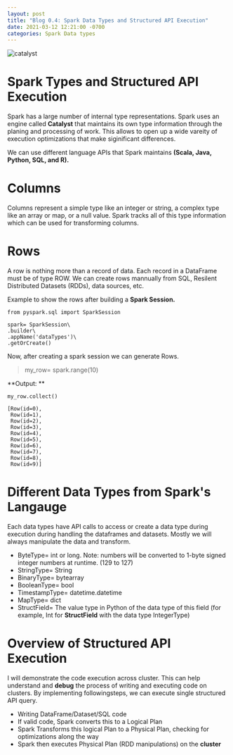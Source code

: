 ```yaml
---
layout: post
title: "Blog 0.4: Spark Data Types and Structured API Execution"
date: 2021-03-12 12:21:00 -0700
categories: Spark Data types
---
```

![catalyst](/assets/images/spring_21/blog_4/catalyst.png)

# Spark Types and Structured API Execution

Spark has a large number of internal type representations. Spark uses an engine called **Catalyst** that maintains
its own type information through the planing and processing of work. This allows to open up a wide vareity of execution
optimizations that make siginificant differences.

We can use different language APIs that Spark maintains **(Scala, Java, Python, SQL, and R).**

# Columns

Columns represent a simple type like an integer or string, a complex type like an array or map, or a null value. Spark tracks all
of this type information which can be used for transforming columns.

# Rows

A row is nothing more than a record of data. Each record in a DataFrame must be of type ROW. We can create rows mannually from SQL, 
Resilent Distributed Datasets (RDDs), data sources, etc. 

Example to show the rows after building a **Spark Session.**

```
from pyspark.sql import SparkSession

spark= SparkSession\
.builder\
.appName('dataTypes')\
.getOrCreate()
```
Now, after creating a spark session we can generate Rows.

> my_row= spark.range(10)

**Output: **

```
my_row.collect()

[Row(id=0),
 Row(id=1),
 Row(id=2),
 Row(id=3),
 Row(id=4),
 Row(id=5),
 Row(id=6),
 Row(id=7),
 Row(id=8),
 Row(id=9)]
```
# Different Data Types from Spark's Langauge

Each data types have API calls to access or create a data type during execution during handling the dataframes and datasets.
Mostly we will always manipulate the data and transform.

* ByteType= int or long. Note: numbers will be converted to 1-byte signed integer numbers at runtime. (129 to 127)
* StringType=  String
* BinaryType= bytearray
* BooleanType= bool
* TimestampType= datetime.datetime
* MapType= dict
* StructField= The value type in Python of the data type of this field (for example, Int for **StructField** with the data type IntegerType)

# Overview of Structured API Execution

I will demonstrate the code execution across cluster. This can help understand and **debug** the process of writing and executing
code on clusters.
By implementing followingsteps, we can execute single structured API query.

* Writing DataFrame/Dataset/SQL code
* If valid code, Spark converts this to a Logical Plan
* Spark Transforms this logical Plan to a Physical Plan, checking for optimizations along the way
* Spark then executes Physical Plan (RDD manipulations) on the **cluster**


 
